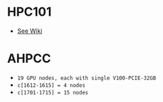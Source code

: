 # HPC101
- [See Wiki](https://github.com/mahayat/HPC101/wiki/HPC101-::-AHPCC)

# AHPCC
- `19 GPU nodes, each with single V100-PCIE-32GB` 
- `c[1612-1615] = 4 nodes`
- `c[1701-1715] = 15 nodes`
